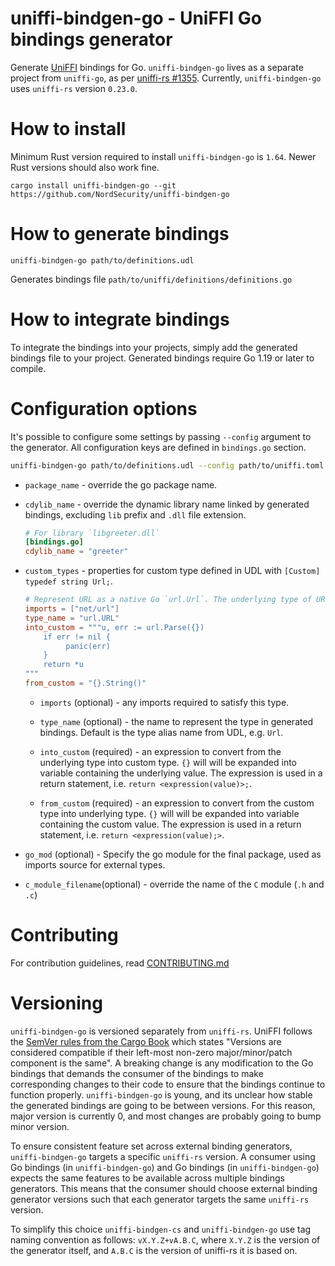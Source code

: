 # uniffi-bindgen-go - UniFFI Go bindings generator

Generate [UniFFI](https://github.com/mozilla/uniffi-rs) bindings for Go. `uniffi-bindgen-go` lives
as a separate project from `uniffi-go`, as per
[uniffi-rs #1355](https://github.com/mozilla/uniffi-rs/issues/1355). Currently, `uniffi-bindgen-go`
uses `uniffi-rs` version `0.23.0`.

# How to install

Minimum Rust version required to install `uniffi-bindgen-go` is `1.64`.
Newer Rust versions should also work fine.

```
cargo install uniffi-bindgen-go --git https://github.com/NordSecurity/uniffi-bindgen-go
```

# How to generate bindings

```
uniffi-bindgen-go path/to/definitions.udl
```
Generates bindings file `path/to/uniffi/definitions/definitions.go`

# How to integrate bindings

To integrate the bindings into your projects, simply add the generated bindings file to your project.
Generated bindings require Go 1.19 or later to compile.


# Configuration options

It's possible to configure some settings by passing `--config` argument to the generator. All
configuration keys are defined in `bindings.go` section.
```bash
uniffi-bindgen-go path/to/definitions.udl --config path/to/uniffi.toml
```

- `package_name` - override the go package name.

- `cdylib_name` - override the dynamic library name linked by generated bindings, excluding `lib`
    prefix and `.dll` file extension.
    ```toml
    # For library `libgreeter.dll`
    [bindings.go]
    cdylib_name = "greeter"
    ```

- `custom_types` - properties for custom type defined in UDL with `[Custom] typedef string Url;`.
    ```toml
    # Represent URL as a native Go `url.Url`. The underlying type of URL is a string.
    imports = ["net/url"]
    type_name = "url.URL"
    into_custom = """u, err := url.Parse({})
        if err != nil {
             panic(err)
        }
        return *u
    """
    from_custom = "{}.String()"
    ```

    - `imports` (optional) - any imports required to satisfy this type.

    - `type_name` (optional) - the name to represent the type in generated bindings. Default is the
        type alias name from UDL, e.g. `Url`.

    - `into_custom` (required) - an expression to convert from the underlying type into custom type. `{}` will
        will be expanded into variable containing the underlying value. The expression is used in a
        return statement, i.e. `return <expression(value)>;`.

    - `from_custom` (required) - an expression to convert from the custom type into underlying type. `{}` will
        will be expanded into variable containing the custom value. The expression is used in a
        return statement, i.e. `return <expression(value);>`.

- `go_mod` (optional) - Specify the go module for the final package, used as imports source for external types.

- `c_module_filename`(optional) - override the name of the `C` module (`.h` and `.c`)

# Contributing

For contribution guidelines, read [CONTRIBUTING.md](CONTRIBUTING.md)

# Versioning

`uniffi-bindgen-go` is versioned separately from `uniffi-rs`. UniFFI follows the [SemVer rules from
the Cargo Book](https://doc.rust-lang.org/cargo/reference/resolver.html#semver-compatibility)
which states "Versions are considered compatible if their left-most non-zero
major/minor/patch component is the same". A breaking change is any modification to the Go bindings
that demands the consumer of the bindings to make corresponding changes to their code to ensure that
the bindings continue to function properly. `uniffi-bindgen-go` is young, and its unclear how stable
the generated bindings are going to be between versions. For this reason, major version is currently
0, and most changes are probably going to bump minor version.

To ensure consistent feature set across external binding generators, `uniffi-bindgen-go` targets
a specific `uniffi-rs` version. A consumer using Go bindings (in `uniffi-bindgen-go`) and Go
bindings (in `uniffi-bindgen-go`) expects the same features to be available across multiple bindings
generators. This means that the consumer should choose external binding generator versions such that
each generator targets the same `uniffi-rs` version.

To simplify this choice `uniffi-bindgen-cs` and `uniffi-bindgen-go` use tag naming convention
as follows: `vX.Y.Z+vA.B.C`, where `X.Y.Z` is the version of the generator itself, and `A.B.C` is
the version of uniffi-rs it is based on.

